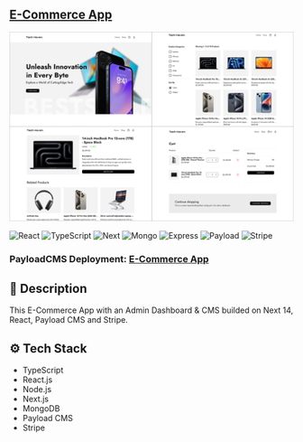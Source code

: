 ## [E-Commerce App](https://ecommerce-pin.payloadcms.app/)

[![preview](https://github.com/brainstormbuddy/next-payload-ecommerce/blob/main/public/preview.jpg)](https://ecommerce-pin.payloadcms.app/)

  <div>
    <img src="https://img.shields.io/badge/react-%2320232a.svg?style=for-the-badge&logoColor=white&logo=react&color=3178C6" alt="React" />
    <img src="https://img.shields.io/badge/-TypeScript-black?style=for-the-badge&logoColor=white&logo=typescript&color=3178C6" alt="TypeScript" />
    <img src="https://img.shields.io/badge/-Next_14-black?style=for-the-badge&logoColor=white&logo=nextdotjs&color=3178C6" alt="Next" />
    <img src="https://img.shields.io/badge/-MongoDB-black?style=for-the-badge&logoColor=white&logo=mongodb&color=3178C6" alt="Mongo" />
    <img src="https://img.shields.io/badge/-Express-black?style=for-the-badge&logoColor=white&logo=express&color=3178C6" alt="Express" />
    <img src="https://img.shields.io/badge/-Payload CMS-black?style=for-the-badge&logoColor=white&logo=payloadcms&color=3178C6" alt="Payload" />
    <img src="https://img.shields.io/badge/-Stripe-black?style=for-the-badge&logoColor=white&logo=stripe&color=3178C6" alt="Stripe" />
  </div>

### PayloadCMS Deployment: [E-Commerce App](https://ecommerce-pin.payloadcms.app/)

## <a name="introduction">🤖 Description</a>
This E-Commerce App with an Admin Dashboard & CMS builded on Next 14, React, Payload CMS and Stripe.

## <a name="tech-stack">⚙️ Tech Stack</a>
- TypeScript
- React.js
- Node.js
- Next.js
- MongoDB
- Payload CMS
- Stripe

#
